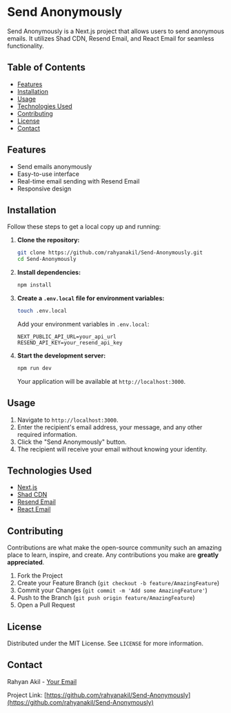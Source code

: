 # Send Anonymously

Send Anonymously is a Next.js project that allows users to send anonymous emails. It utilizes Shad CDN, Resend Email, and React Email for seamless functionality.

## Table of Contents

- [Features](#features)
- [Installation](#installation)
- [Usage](#usage)
- [Technologies Used](#technologies-used)
- [Contributing](#contributing)
- [License](#license)
- [Contact](#contact)

## Features

- Send emails anonymously
- Easy-to-use interface
- Real-time email sending with Resend Email
- Responsive design

## Installation

Follow these steps to get a local copy up and running:

1. **Clone the repository:**

    ```bash
    git clone https://github.com/rahyanakil/Send-Anonymously.git
    cd Send-Anonymously
    ```

2. **Install dependencies:**

    ```bash
    npm install
    ```

3. **Create a `.env.local` file for environment variables:**

    ```bash
    touch .env.local
    ```

    Add your environment variables in `.env.local`:

    ```env
    NEXT_PUBLIC_API_URL=your_api_url
    RESEND_API_KEY=your_resend_api_key
    ```

4. **Start the development server:**

    ```bash
    npm run dev
    ```

    Your application will be available at `http://localhost:3000`.

## Usage

1. Navigate to `http://localhost:3000`.
2. Enter the recipient's email address, your message, and any other required information.
3. Click the "Send Anonymously" button.
4. The recipient will receive your email without knowing your identity.

## Technologies Used

- [Next.js](https://nextjs.org/)
- [Shad CDN](https://shadcdn.com/)
- [Resend Email](https://resend.com/)
- [React Email](https://react.email/)

## Contributing

Contributions are what make the open-source community such an amazing place to learn, inspire, and create. Any contributions you make are **greatly appreciated**.

1. Fork the Project
2. Create your Feature Branch (`git checkout -b feature/AmazingFeature`)
3. Commit your Changes (`git commit -m 'Add some AmazingFeature'`)
4. Push to the Branch (`git push origin feature/AmazingFeature`)
5. Open a Pull Request

## License

Distributed under the MIT License. See `LICENSE` for more information.

## Contact

Rahyan Akil - [Your Email](mailto:your-email@example.com)

Project Link: [https://github.com/rahyanakil/Send-Anonymously](https://github.com/rahyanakil/Send-Anonymously)
















<!-- This is a [Next.js](https://nextjs.org/) project bootstrapped with [`create-next-app`](https://github.com/vercel/next.js/tree/canary/packages/create-next-app).

## Getting Started

First, run the development server:

```bash
npm run dev
# or
yarn dev
# or
pnpm dev
# or
bun dev
```

Open [http://localhost:3000](http://localhost:3000) with your browser to see the result.

You can start editing the page by modifying `app/page.tsx`. The page auto-updates as you edit the file.

This project uses [`next/font`](https://nextjs.org/docs/basic-features/font-optimization) to automatically optimize and load Inter, a custom Google Font.

## Learn More

To learn more about Next.js, take a look at the following resources:

- [Next.js Documentation](https://nextjs.org/docs) - learn about Next.js features and API.
- [Learn Next.js](https://nextjs.org/learn) - an interactive Next.js tutorial.

You can check out [the Next.js GitHub repository](https://github.com/vercel/next.js/) - your feedback and contributions are welcome!

## Deploy on Vercel

The easiest way to deploy your Next.js app is to use the [Vercel Platform](https://vercel.com/new?utm_medium=default-template&filter=next.js&utm_source=create-next-app&utm_campaign=create-next-app-readme) from the creators of Next.js.

Check out our [Next.js deployment documentation](https://nextjs.org/docs/deployment) for more details.
#   S e n d - A n o n y m o u s l y 
 
 #   S e n d - A n o n y m o u s l y 
 
 #   S e n d - A n o n y m o u s l y 
 
  -->